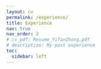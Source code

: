 ```yaml
---
layout: cv
permalink: /experience/
title: Experience
nav: true
nav_order: 2
# cv_pdf: Resume_YifanZhong.pdf
# description: My past experience
toc:
  sidebar: left
---
```

